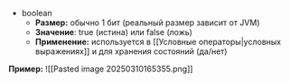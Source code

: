 
- boolean
	- **Размер:** обычно 1 бит (реальный размер зависит от JVM)
	- **Значение**: true (истина) или false (ложь)
	- **Применение:** используется в [[Условные операторы|условных выражениях]] и для хранения состояний (да/нет)

**Пример:**
![[Pasted image 20250310165355.png]]